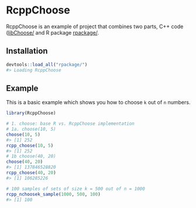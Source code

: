 
<!-- README.md is generated from README.Rmd. Please edit that file -->

# RcppChoose

<!-- badges: start -->

<!-- badges: end -->

RcppChoose is an example of project that combines two parts, C++ code
([libChoose/](libChoose/) and R package [rpackage/](rpackage/).

## Installation

``` r
devtools::load_all("rpackage/")
#> Loading RcppChoose
```

## Example

This is a basic example which shows you how to choose `k` out of `n`
numbers.

``` r
library(RcppChoose)

# 1. choose: base R vs. RcppChoose implementation
# 1a. choose(10, 5)
choose(10, 5)
#> [1] 252
rcpp_choose(10, 5)
#> [1] 252
# 1b choose(40, 20)
choose(40, 20)
#> [1] 137846528820
rcpp_choose(40, 20)
#> [1] 106285226

# 100 samples of sets of size k = 500 out of n = 1000
rcpp_nchoosek_sample(1000, 500, 100)
#> [1] 100
```
